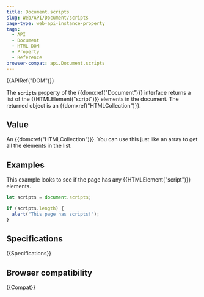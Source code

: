 ```yaml
---
title: Document.scripts
slug: Web/API/Document/scripts
page-type: web-api-instance-property
tags:
  - API
  - Document
  - HTML DOM
  - Property
  - Reference
browser-compat: api.Document.scripts
---
```


{{APIRef("DOM")}}

The **`scripts`** property of the {{domxref("Document")}}
interface returns a list of the {{HTMLElement("script")}}
elements in the document. The returned object is an
{{domxref("HTMLCollection")}}.

## Value

An {{domxref("HTMLCollection")}}. You can use this just like an array to get all the
elements in the list.

## Examples

This example looks to see if the page has any {{HTMLElement("script")}} elements.

```js
let scripts = document.scripts;

if (scripts.length) {
  alert("This page has scripts!");
}
```

## Specifications

{{Specifications}}

## Browser compatibility

{{Compat}}
